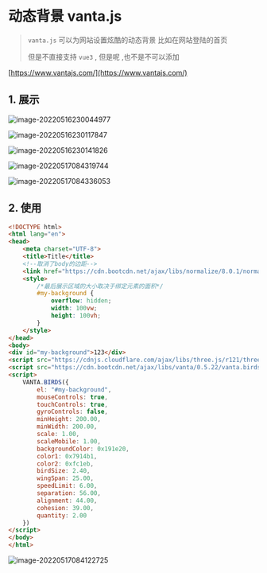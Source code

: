 # 动态背景 vanta.js

> `vanta.js` 可以为网站设置炫酷的动态背景 比如在网站登陆的首页
>
> 但是不直接支持 `vue3` , 但是呢 ,也不是不可以添加

[https://www.vantajs.com/](https://www.vantajs.com/)

## 1. 展示

![image-20220516230044977](https://raw.githubusercontent.com/ximingx/Figurebed/master/imgs/202205162300096.png)

![image-20220516230117847](https://raw.githubusercontent.com/ximingx/Figurebed/master/imgs/202205162301955.png)

![image-20220516230141826](https://raw.githubusercontent.com/ximingx/Figurebed/master/imgs/202205162301924.png)

![image-20220517084319744](https://raw.githubusercontent.com/ximingx/Figurebed/master/imgs/202205170843903.png)

![image-20220517084336053](https://raw.githubusercontent.com/ximingx/Figurebed/master/imgs/202205170843451.png)

## 2. 使用

```html
<!DOCTYPE html>
<html lang="en">
<head>
    <meta charset="UTF-8">
    <title>Title</title>
    <!--取消了body的边距-->
    <link href="https://cdn.bootcdn.net/ajax/libs/normalize/8.0.1/normalize.css" rel="stylesheet">
    <style>
        /*最后展示区域的大小取决于绑定元素的面积*/
        #my-background {
            overflow: hidden;
            width: 100vw;
            height: 100vh;
        }
    </style>
</head>
<body>
<div id="my-background">123</div>
<script src="https://cdnjs.cloudflare.com/ajax/libs/three.js/r121/three.min.js"></script>
<script src="https://cdn.bootcdn.net/ajax/libs/vanta/0.5.22/vanta.birds.min.js"></script>
<script>
    VANTA.BIRDS({
        el: "#my-background",
        mouseControls: true,
        touchControls: true,
        gyroControls: false,
        minHeight: 200.00,
        minWidth: 200.00,
        scale: 1.00,
        scaleMobile: 1.00,
        backgroundColor: 0x191e20,
        color1: 0x7914b1,
        color2: 0xfc1eb,
        birdSize: 2.40,
        wingSpan: 25.00,
        speedLimit: 6.00,
        separation: 56.00,
        alignment: 44.00,
        cohesion: 39.00,
        quantity: 2.00
    })
</script>
</body>
</html>
```

![image-20220517084122725](https://raw.githubusercontent.com/ximingx/Figurebed/master/imgs/202205170841817.png)
